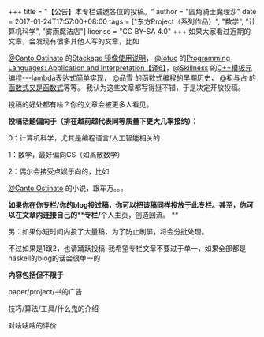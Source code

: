 +++
title = "【公告】本专栏诚邀各位的投稿。"
author = "圆角骑士魔理沙"
date = 2017-01-24T17:57:00+08:00
tags = ["东方Project（系列作品）", "数学", "计算机科学", "雾雨魔法店"]
license = "CC BY-SA 4.0"
+++
如果大家看过近期的文章，会发现有很多其他人写的文章，比如

[@Canto Ostinato](https://www.zhihu.com/people/2d8f51b6523e01a8529606f466d98198)  的[Stackage 镜像使用说明](https://zhuanlan.zhihu.com/p/25005809)， [@lotuc](https://www.zhihu.com/people/9bebf466fc2535bec442451dca7cd13a) 的[Programming Languages: Application and Interpretation【译6】](../24991964)，[@Skillness](https://www.zhihu.com/people/936ac49d37ccffe05d723c45ff03f161) 的[C++模板元编程---lambda表达式简单实现](../24823181)， [@品雪](https://www.zhihu.com/people/955942c62526e0fb9e77dcc7bc8a30ef) 的[函数式编程的早期历史](../24648375)， [@祖与占](https://www.zhihu.com/people/ddba33ffd24ac765d85364a746772352) 的[函数式又是函数式](../24127815)等等。 我认为这些文章都写得挺不错，于是决定开放投稿。

投稿的好处都有啥？你的文章会被更多人看见。   


<strong>投稿话题偏向于（排在越前越代表同等质量下更大几率接纳）：</strong>

0：计算机科学，尤其是编程语言/人工智能相关的

1：数学，最好偏向CS（如离散数学）

2：偶尔会接受点娱乐向的，比如

[@Canto Ostinato](https://www.zhihu.com/people/2d8f51b6523e01a8529606f466d98198)  的小说，跟车万。。。

<strong>如果你在你专栏/你的blog投过稿，你可以把该稿同样投放于此专栏。</strong>**甚至，你可以在文章内连接自己的****<strong>专栏/</strong>个人主页，创造回流。 **  


另：如果你短时间内投了大量稿，为了防止刷屏，将会分批处理。  


不过如果是1跟2，也请踊跃投稿-我希望专栏文章不要过于单一，如果全部都是haskell的blog的话会很单一的  


**内容包括但不限于**

paper/project/书的广告

技巧/算法/工具/什么鬼的介绍

对啥啥啥的评价
